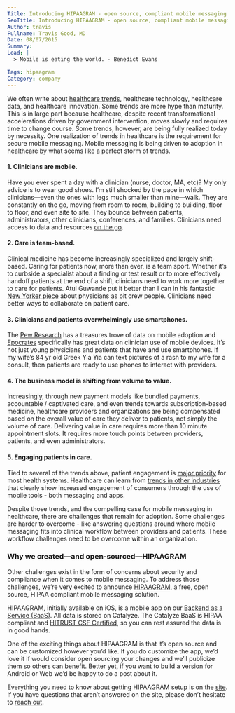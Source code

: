 ```yaml
---
Title: Introducing HIPAAGRAM - open source, compliant mobile messaging
SeoTitle: Introducing HIPAAGRAM - open source, compliant mobile messaging
Author: travis
Fullname: Travis Good, MD
Date: 08/07/2015
Summary: 
Lead: |
  > Mobile is eating the world. - Benedict Evans

Tags: hipaagram
Category: company
---
```

We often write about [healthcare trends][1], healthcare technology, healthcare data, and healthcare innovation. Some trends are more hype than maturity. This is in large part because healthcare, despite recent transformational accelerations driven by government intervention, moves slowly and requires time to change course. Some trends, however, are being fully realized today by necessity. One realization of trends in healthcare is the requirement for secure mobile messaging. Mobile messaging is being driven to adoption in healthcare by what seems like a perfect storm of trends.

#### 1. Clinicians are mobile.

Have you ever spent a day with a clinician (nurse, doctor, MA, etc)? My only advice is to wear good shoes. I’m still shocked by the pace in which clinicians—even the ones with legs much smaller than mine—walk. They are constantly on the go, moving from room to room, building to building, floor to floor, and even site to site. They bounce between patients, administrators, other clinicians, conferences, and families. Clinicians need access to data and resources [on the go][2].

#### 2. Care is team-based.

Clinical medicine has become increasingly specialized and  largely shift-based. Caring for patients now, more than ever, is a team sport.  Whether it’s to curbside a specialist about a finding or test result or to more effectively handoff patients at the end of a shift, clinicians need to work more together to care for patients. Atul Guwande put it better than I can in his fantastic [New Yorker piece][3] about physicians as pit crew people. Clinicians need better ways to collaborate on patient care.

#### 3. Clinicians and patients overwhelmingly use smartphones.

The [Pew Research][4] has a treasures trove of data on mobile adoption and [Epocrates][5] specifically has great data on clinician use of mobile devices. It’s not just young physicians and patients that have and use smartphones. If my wife’s 84 yr old Greek Yia Yia can text pictures of a rash to my wife for a consult, then patients are ready to use phones to interact with providers.

#### 4. The business model is shifting from volume to value.

Increasingly, through new payment models like bundled payments, accountable / captivated care, and even trends towards subscription-based medicine, healthcare providers and organizations are being compensated based on the overall value of care they deliver to patients, not simply the volume of care. Delivering value in care requires more than 10 minute appointment slots. It requires more touch points between providers, patients, and even administrators.

#### 5. Engaging patients in care.

Tied to several of the trends above, patient engagement is [major priority][6] for most health systems. Healthcare can learn from [trends in other industries][7] that clearly show increased engagement of consumers through the use of mobile tools - both messaging and apps.

Despite those trends, and the compelling case for mobile messaging in healthcare, there are challenges that remain for adoption. Some challenges are harder to overcome - like answering questions around where mobile messaging fits into clinical workflow between providers and patients. These workflow challenges need to be overcome within an organization.

### Why we created—and open-sourced—HIPAAGRAM

Other challenges exist in the form of concerns about security and compliance when it comes to mobile messaging. To address those challenges, we’re very excited to announce [HIPAAGRAM][8], a free, open source, HIPAA compliant mobile messaging solution.

HIPAAGRAM, initially available on iOS, is a mobile app on our [Backend as a Service (BaaS)][9]. All data is stored on Catalyze. The Catalyze BaaS is HIPAA compliant and [HITRUST CSF Certified][10], so you can rest assured the data is in good hands.

One of the exciting things about HIPAAGRAM is that it’s open source and can be customized however you’d like. If you do customize the app, we’d love it if would consider open sourcing your changes and we’ll publicize them so others can benefit. Better yet, if you want to build a version for Android or Web we’d be happy to do a post about it.

Everything you need to know about getting HIPAAGRAM setup is on the [site][11]. If you have questions that aren’t answered on the site, please don’t hesitate to [reach out][12].

[1]:	https://catalyze.io/whitepapers/technology-driven-trends-in-health
[2]:	https://catalyze.io/solutions/mhealth
[3]:	http://www.newyorker.com/news/news-desk/cowboys-and-pit-crews
[4]:	http://www.pewinternet.org/fact-sheets/mobile-technology-fact-sheet/
[5]:	http://www.epocrates.com/oldsite/2014MobileTrendsReport/MT14_WP_03.pdf
[6]:	http://files.himss.org/FileDownloads/Final%2026th%20Annual%20HIMSS%20Leadership%20Survey%20Executive%20Summary%20Web%20Site.pdf
[7]:	http://info.localytics.com/blog/23-fresh-stats-and-charts-to-convince-your-boss-to-invest-more-in-mobile-in-2015
[8]:	https://hipaagr.am
[9]:	https://catalyze.io/baas
[10]:	https://catalyze.io/compliance/hitrust
[11]:	https://hipaagr.am
[12]:	mailto:hipaagram@catalyze.io
